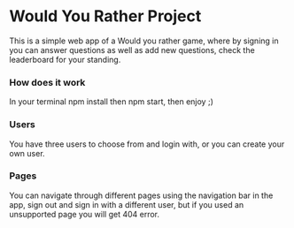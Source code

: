 # Would You Rather Project

This is a simple web app of a Would you rather game, where by signing in you can answer questions as well as add new questions, check the leaderboard for your standing.

### How does it work

In your terminal npm install then npm start, then enjoy ;)

### Users

You have three users to choose from and login with, or you can create your own user.

### Pages

You can navigate through different pages using the navigation bar in the app, sign out and sign in with a different user, but if you used an unsupported page you will get 404 error. 
